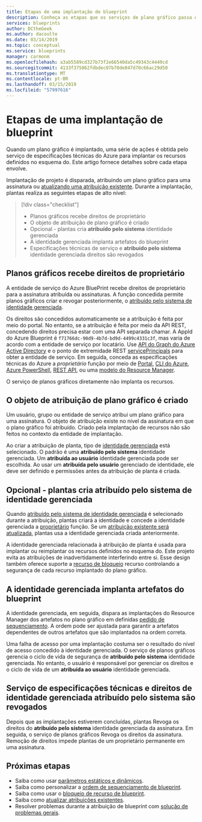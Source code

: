 ```yaml
---
title: Etapas de uma implantação de blueprint
description: Conheça as etapas que os serviços de plano gráfico passa durante a implantação.
services: blueprints
author: DCtheGeek
ms.author: dacoulte
ms.date: 03/14/2019
ms.topic: conceptual
ms.service: blueprints
manager: carmonm
ms.openlocfilehash: a3ab5589cd327b73f2e66540da5c49343c4449cd
ms.sourcegitcommit: 4133f375862fdbdec07b70de047d70c66ac29d50
ms.translationtype: MT
ms.contentlocale: pt-BR
ms.lasthandoff: 03/15/2019
ms.locfileid: "57997616"
---
```

# <a name="stages-of-a-blueprint-deployment"></a>Etapas de uma implantação de blueprint

Quando um plano gráfico é implantado, uma série de ações é obtida pelo serviço de especificações técnicas do Azure para implantar os recursos definidos no esquema do. Este artigo fornece detalhes sobre cada etapa envolve.

Implantação de projeto é disparada, atribuindo um plano gráfico para uma assinatura ou [atualizando uma atribuição existente](../how-to/update-existing-assignments.md). Durante a implantação, plantas realiza as seguintes etapas de alto nível:

> [!div class="checklist"]
> - Planos gráficos recebe direitos de proprietário
> - O objeto de atribuição de plano gráfico é criado
> - Opcional - plantas cria **atribuído pelo sistema** identidade gerenciada
> - A identidade gerenciada implanta artefatos do blueprint
> - Especificações técnicas de serviço e **atribuído pelo sistema** identidade gerenciada direitos são revogados

## <a name="blueprints-granted-owner-rights"></a>Planos gráficos recebe direitos de proprietário

A entidade de serviço do Azure BluePrint recebe direitos de proprietário para a assinatura atribuída ou assinaturas. A função concedida permite planos gráficos criar e revogar posteriormente, o [atribuído pelo sistema de identidade gerenciada](../../../active-directory/managed-identities-azure-resources/overview.md).

Os direitos são concedidos automaticamente se a atribuição é feita por meio do portal. No entanto, se a atribuição é feita por meio da API REST, concedendo direitos precisa estar com uma API separada chamar. A AppId do Azure Blueprint é `f71766dc-90d9-4b7d-bd9d-4499c4331c3f`, mas varia de acordo com a entidade de serviço por locatário. Use [API do Graph do Azure Active Directory](../../../active-directory/develop/active-directory-graph-api.md) e o ponto de extremidade REST [servicePrincipals](/graph/api/resources/serviceprincipal) para obter a entidade de serviço. Em seguida, conceda as especificações técnicas do Azure a _proprietário_ função por meio de [Portal](../../../role-based-access-control/role-assignments-portal.md), [CLI do Azure](../../../role-based-access-control/role-assignments-cli.md), [Azure PowerShell](../../../role-based-access-control/role-assignments-powershell.md), [REST API](../../../role-based-access-control/role-assignments-rest.md), ou uma [modelo do Resource Manager](../../../role-based-access-control/role-assignments-template.md).

O serviço de planos gráficos diretamente não implanta os recursos.

## <a name="the-blueprint-assignment-object-is-created"></a>O objeto de atribuição de plano gráfico é criado

Um usuário, grupo ou entidade de serviço atribui um plano gráfico para uma assinatura. O objeto de atribuição existe no nível da assinatura em que o plano gráfico foi atribuído. Criado pela implantação de recursos não são feitos no contexto da entidade de implantação.

Ao criar a atribuição de planta, tipo de [identidade gerenciada](../../../active-directory/managed-identities-azure-resources/overview.md) está selecionado. O padrão é uma **atribuído pelo sistema** identidade gerenciada. Um **atribuída ao usuário** identidade gerenciada pode ser escolhida. Ao usar um **atribuída pelo usuário** gerenciado de identidade, ele deve ser definido e permissões antes da atribuição de planta é criada.

## <a name="optional---blueprints-creates-system-assigned-managed-identity"></a>Opcional - plantas cria atribuído pelo sistema de identidade gerenciada

Quando [atribuído pelo sistema de identidade gerenciada](../../../active-directory/managed-identities-azure-resources/overview.md) é selecionado durante a atribuição, plantas criará a identidade e concede a identidade gerenciada a [proprietário](../../../role-based-access-control/built-in-roles.md#owner) função. Se um [atribuição existente será atualizada](../how-to/update-existing-assignments.md), plantas usa a identidade gerenciada criada anteriormente.

A identidade gerenciada relacionada à atribuição de planta é usada para implantar ou reimplantar os recursos definidos no esquema do. Este projeto evita as atribuições de inadvertidamente interferindo entre si.
Esse design também oferece suporte a [recurso de bloqueio](./resource-locking.md) recurso controlando a segurança de cada recurso implantado do plano gráfico.

## <a name="the-managed-identity-deploys-blueprint-artifacts"></a>A identidade gerenciada implanta artefatos do blueprint

A identidade gerenciada, em seguida, dispara as implantações do Resource Manager dos artefatos no plano gráfico em definidas [pedido de sequenciamento](./sequencing-order.md). A ordem pode ser ajustada para garantir a artefatos dependentes de outros artefatos que são implantados na ordem correta.

Uma falha de acesso por uma implantação costuma ser o resultado do nível de acesso concedido à identidade gerenciada. O serviço de planos gráficos gerencia o ciclo de vida de segurança de **atribuído pelo sistema** identidade gerenciada. No entanto, o usuário é responsável por gerenciar os direitos e o ciclo de vida de um **atribuída ao usuário** identidade gerenciada.

## <a name="blueprint-service-and-system-assigned-managed-identity-rights-are-revoked"></a>Serviço de especificações técnicas e direitos de identidade gerenciada atribuído pelo sistema são revogados

Depois que as implantações estiverem concluídas, plantas Revoga os direitos do **atribuído pelo sistema** identidade gerenciada da assinatura. Em seguida, o serviço de planos gráficos Revoga os direitos da assinatura. Remoção de direitos impede plantas de um proprietário permanente em uma assinatura.

## <a name="next-steps"></a>Próximas etapas

- Saiba como usar [parâmetros estáticos e dinâmicos](parameters.md).
- Saiba como personalizar a [ordem de sequenciamento de blueprint](sequencing-order.md).
- Saiba como usar o [bloqueio de recurso de blueprint](resource-locking.md).
- Saiba como [atualizar atribuições existentes](../how-to/update-existing-assignments.md).
- Resolver problemas durante a atribuição de blueprint com [solução de problemas gerais](../troubleshoot/general.md).